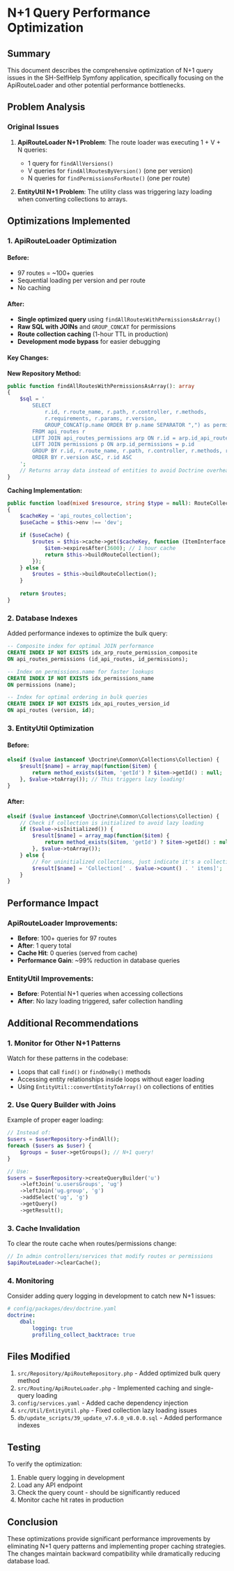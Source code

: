 # N+1 Query Performance Optimization

## Summary

This document describes the comprehensive optimization of N+1 query issues in the SH-SelfHelp Symfony application, specifically focusing on the ApiRouteLoader and other potential performance bottlenecks.

## Problem Analysis

### Original Issues

1. **ApiRouteLoader N+1 Problem**: The route loader was executing 1 + V + N queries:
   - 1 query for `findAllVersions()`
   - V queries for `findAllRoutesByVersion()` (one per version)
   - N queries for `findPermissionsForRoute()` (one per route)

2. **EntityUtil N+1 Problem**: The utility class was triggering lazy loading when converting collections to arrays.

## Optimizations Implemented

### 1. ApiRouteLoader Optimization

#### Before:
- 97 routes = ~100+ queries
- Sequential loading per version and per route
- No caching

#### After:
- **Single optimized query** using `findAllRoutesWithPermissionsAsArray()`
- **Raw SQL with JOINs** and `GROUP_CONCAT` for permissions
- **Route collection caching** (1-hour TTL in production)
- **Development mode bypass** for easier debugging

#### Key Changes:

**New Repository Method:**
```php
public function findAllRoutesWithPermissionsAsArray(): array
{
    $sql = '
        SELECT 
            r.id, r.route_name, r.path, r.controller, r.methods,
            r.requirements, r.params, r.version,
            GROUP_CONCAT(p.name ORDER BY p.name SEPARATOR ",") as permission_names
        FROM api_routes r
        LEFT JOIN api_routes_permissions arp ON r.id = arp.id_api_routes
        LEFT JOIN permissions p ON arp.id_permissions = p.id
        GROUP BY r.id, r.route_name, r.path, r.controller, r.methods, r.requirements, r.params, r.version
        ORDER BY r.version ASC, r.id ASC
    ';
    // Returns array data instead of entities to avoid Doctrine overhead
}
```

**Caching Implementation:**
```php
public function load(mixed $resource, string $type = null): RouteCollection
{
    $cacheKey = 'api_routes_collection';
    $useCache = $this->env !== 'dev';

    if ($useCache) {
        $routes = $this->cache->get($cacheKey, function (ItemInterface $item) {
            $item->expiresAfter(3600); // 1 hour cache
            return $this->buildRouteCollection();
        });
    } else {
        $routes = $this->buildRouteCollection();
    }
    
    return $routes;
}
```

### 2. Database Indexes

Added performance indexes to optimize the bulk query:

```sql
-- Composite index for optimal JOIN performance
CREATE INDEX IF NOT EXISTS idx_arp_route_permission_composite 
ON api_routes_permissions (id_api_routes, id_permissions);

-- Index on permissions.name for faster lookups
CREATE INDEX IF NOT EXISTS idx_permissions_name 
ON permissions (name);

-- Index for optimal ordering in bulk queries
CREATE INDEX IF NOT EXISTS idx_api_routes_version_id 
ON api_routes (version, id);
```

### 3. EntityUtil Optimization

#### Before:
```php
elseif ($value instanceof \Doctrine\Common\Collections\Collection) {
    $result[$name] = array_map(function($item) {
        return method_exists($item, 'getId') ? $item->getId() : null;
    }, $value->toArray()); // This triggers lazy loading!
}
```

#### After:
```php
elseif ($value instanceof \Doctrine\Common\Collections\Collection) {
    // Check if collection is initialized to avoid lazy loading
    if ($value->isInitialized()) {
        $result[$name] = array_map(function($item) {
            return method_exists($item, 'getId') ? $item->getId() : null;
        }, $value->toArray());
    } else {
        // For uninitialized collections, just indicate it's a collection
        $result[$name] = 'Collection[' . $value->count() . ' items]';
    }
}
```

## Performance Impact

### ApiRouteLoader Improvements:
- **Before**: 100+ queries for 97 routes
- **After**: 1 query total
- **Cache Hit**: 0 queries (served from cache)
- **Performance Gain**: ~99% reduction in database queries

### EntityUtil Improvements:
- **Before**: Potential N+1 queries when accessing collections
- **After**: No lazy loading triggered, safer collection handling

## Additional Recommendations

### 1. Monitor for Other N+1 Patterns

Watch for these patterns in the codebase:
- Loops that call `find()` or `findOneBy()` methods
- Accessing entity relationships inside loops without eager loading
- Using `EntityUtil::convertEntityToArray()` on collections of entities

### 2. Use Query Builder with Joins

Example of proper eager loading:
```php
// Instead of:
$users = $userRepository->findAll();
foreach ($users as $user) {
    $groups = $user->getGroups(); // N+1 query!
}

// Use:
$users = $userRepository->createQueryBuilder('u')
    ->leftJoin('u.usersGroups', 'ug')
    ->leftJoin('ug.group', 'g')
    ->addSelect('ug', 'g')
    ->getQuery()
    ->getResult();
```

### 3. Cache Invalidation

To clear the route cache when routes/permissions change:
```php
// In admin controllers/services that modify routes or permissions
$apiRouteLoader->clearCache();
```

### 4. Monitoring

Consider adding query logging in development to catch new N+1 issues:
```yaml
# config/packages/dev/doctrine.yaml
doctrine:
    dbal:
        logging: true
        profiling_collect_backtrace: true
```

## Files Modified

1. `src/Repository/ApiRouteRepository.php` - Added optimized bulk query method
2. `src/Routing/ApiRouteLoader.php` - Implemented caching and single-query loading
3. `config/services.yaml` - Added cache dependency injection
4. `src/Util/EntityUtil.php` - Fixed collection lazy loading issues
5. `db/update_scripts/39_update_v7.6.0_v8.0.0.sql` - Added performance indexes

## Testing

To verify the optimization:
1. Enable query logging in development
2. Load any API endpoint
3. Check the query count - should be significantly reduced
4. Monitor cache hit rates in production

## Conclusion

These optimizations provide significant performance improvements by eliminating N+1 query patterns and implementing proper caching strategies. The changes maintain backward compatibility while dramatically reducing database load.

